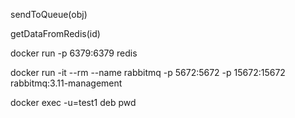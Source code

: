 sendToQueue(obj)

getDataFromRedis(id)

docker run -p 6379:6379 redis

docker run -it --rm --name rabbitmq -p 5672:5672 -p 15672:15672 rabbitmq:3.11-management

docker exec -u=test1 deb pwd